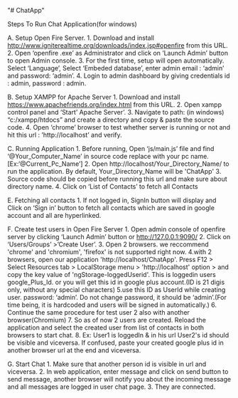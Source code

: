 "# ChatApp" 

Steps To Run Chat Application(for windows)


A.	Setup Open Fire Server.
    1.	Download and install http://www.igniterealtime.org/downloads/index.jsp#openfire from this URL.
    2.	Open ‘openfire .exe’ as Administrator and click on ‘Launch Admin’ button to open Admin console.
    3.	For the first time, setup will open automatically. Select ‘Language’,  Select ‘Embeded database’,  enter admin email : ‘admin’ and password: ‘admin’.
    4.	Login to admin dashboard by giving credentials id : admin, password : admin. 

B.	Setup XAMPP for Apache Server
    1.	Download and install https://www.apachefriends.org/index.html from this URL.
    2.	Open xampp control panel and ‘Start’ Apache Server’.
    3.	Navigate to path: (in windows) “c:/xampp/htdocs” and create a directory and copy & paste the source code.
    4.	Open ‘chrome’ browser to test whether server is running or not and hit this url : ’http://localhost’ and verify.

C.	Running Application
    1.	Before running, Open ‘js/main.js’ file and find ‘@Your_Computer_Name’ in source code replace with your pc name. [Ex:‘@Current_Pc_Name’] 
    2.	Open http://localhost/Your_Directory_Name/ to run the application. By default, Your_Directory_Name will be 'ChatApp'
    3.	Source code should be copied before running this url and make sure about directory name.
    4.	Click on ‘List of Contacts’ to fetch all Contacts

E.	Fetching all contacts
    1.	If not logged in, SignIn button will display and Click on ‘Sign in’ button to fetch all contacts which are saved in google account and all are hyperlinked.



F.	Create test users in Open Fire Server
    1.	Open admin console of openfire server by clicking ‘Launch Admin’ button or http://127.0.0.1:9090/ 
    2.	Click on ‘Users/Groups’ >’Create User’.
    3.	Open 2 browsers. we reccommend 'chrome' and 'chromium', 'firefox' is not supported right now.
    4.with 2 browsers, open our application 'http://localhost/ChatApp'. Press F12 > Select Resources tab > LocalStorage menu > 'http://localhost' option > and copy the key value of 'ngStorage-loggedUserid'. This is loggedin users google_Plus_Id. or you will get this id in google plus account.(ID is 21 digis only, without any special characters)
    5.use this ID as UserId while creating user. password: ‘admin’. Do not change password, it should be ‘admin’.(For time being, it is hardcoded and users will be signed in automatically.)
    6. Continue the same procedure for test user 2 also with another browser(Chromium)
    7. So as of now 2 users are created. Reload the application and select the created user from list of contacts in both browsers to start chat.
    8. Ex: User1 is loggedIn & in his url User2's id should be visible and viceversa. If confused, paste your created google plus id in another browser url at the end and viceversa.

G.	Start Chat
    1.	Make sure that another person id is visible in url and viceversa.
    2.	In web application, enter message and click on send button to send message, another browser will notify you about the incoming message and all messages are logged in user chat page.
    3.	They are connected.


